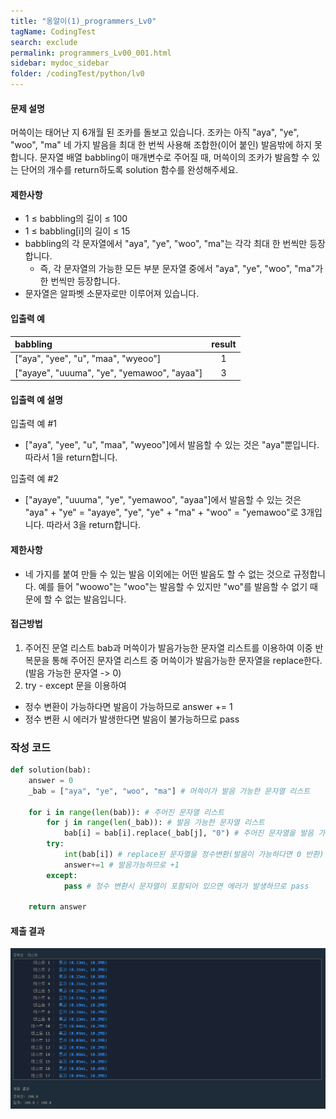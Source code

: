```yaml
---
title: "옹알이(1)_programmers_Lv0"
tagName: CodingTest
search: exclude
permalink: programmers_Lv00_001.html
sidebar: mydoc_sidebar
folder: /codingTest/python/lv0
---
```



#### 문제 설명 <br>

머쓱이는 태어난 지 6개월 된 조카를 돌보고 있습니다. 조카는 아직 "aya", "ye", "woo", "ma" 네 가지 발음을 최대 한 번씩 사용해 조합한(이어 붙인) 발음밖에 하지 못합니다. 문자열 배열 babbling이 매개변수로 주어질 때, 머쓱이의 조카가 발음할 수 있는 단어의 개수를 return하도록 solution 함수를 완성해주세요.

#### 제한사항 <br>

- 1 ≤ babbling의 길이 ≤ 100
- 1 ≤ babbling[i]의 길이 ≤ 15
- babbling의 각 문자열에서 "aya", "ye", "woo", "ma"는 각각 최대 한 번씩만 등장합니다.
  - 즉, 각 문자열의 가능한 모든 부분 문자열 중에서 "aya", "ye", "woo", "ma"가 한 번씩만 등장합니다.
- 문자열은 알파벳 소문자로만 이루어져 있습니다.

#### 입출력 예 <br>
  
babbling|result
:---|:---:
["aya", "yee", "u", "maa", "wyeoo"]|1
["ayaye", "uuuma", "ye", "yemawoo", "ayaa"]|3
  
#### 입출력 예 설명 <br>

입출력 예 #1
- ["aya", "yee", "u", "maa", "wyeoo"]에서 발음할 수 있는 것은 "aya"뿐입니다. 따라서 1을 return합니다.

입출력 예 #2
- ["ayaye", "uuuma", "ye", "yemawoo", "ayaa"]에서 발음할 수 있는 것은 "aya" + "ye" = "ayaye", "ye", "ye" + "ma" + "woo" = "yemawoo"로 3개입니다. 따라서 3을 return합니다.

#### 제한사항 <br>

 - 네 가지를 붙여 만들 수 있는 발음 이외에는 어떤 발음도 할 수 없는 것으로 규정합니다. 예를 들어 "woowo"는 "woo"는 발음할 수 있지만 "wo"를 발음할 수 없기 때문에 할 수 없는 발음입니다.

#### 접근방법 <br>

1. 주어진 문열 리스트 bab과 머쓱이가 발음가능한 문자열 리스트를 이용하여 이중 반복문을 통해 주어진 문자열 리스트 중 머쓱이가 발음가능한 문자열을 replace한다. (발음 가능한 문자열 -> 0)
2. try - except 문을 이용하여 
 - 정수 변환이 가능하다면 발음이 가능하므로 answer += 1
 - 정수 변환 시 에러가 발생한다면 발음이 불가능하므로 pass

### 작성 코드 <br>

```python
def solution(bab):
    answer = 0
    _bab = ["aya", "ye", "woo", "ma"] # 머쓱이가 발음 가능한 문자열 리스트
    
    for i in range(len(bab)): # 주어진 문자열 리스트
        for j in range(len(_bab)): # 발음 가능한 문자열 리스트
            bab[i] = bab[i].replace(_bab[j], "0") # 주어진 문자열을 발음 가능한 문자열과 비교하여 replace
        try:
            int(bab[i]) # replace된 문자열을 정수변환(발음이 가능하다면 0 반환)
            answer+=1 # 발음가능하므로 +1
        except:
            pass # 정수 변환시 문자열이 포함되어 있으면 에러가 발생하므로 pass
   
    return answer
```

#### 제출 결과

![제출 결과](\images\programmers_Lv00_001.png)



